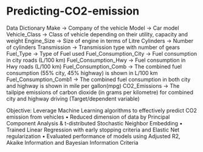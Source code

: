 # Predicting-CO2-emission

Data Dictionary
Make → Company of the vehicle
Model → Car model
Vehicle_Class → Class of vehicle depending on their utility, capacity and weight
Engine_Size → Size of engine in terms of Litre
Cylinders → Number of cylinders
Transmission → Transmission type with number of gears
Fuel_Type → Type of Fuel used
Fuel_Consumption_City → Fuel consumption in city roads (L/100 km)
Fuel_Consumption_Hwy → Fuel consumption in Hwy roads (L/100 km)
Fuel_Consumption_Comb → The combined fuel consumption (55% city, 45% highway) is shown in L/100 km
Fuel_Consumption_Comb1 → The combined fuel consumption in both city and highway is shown in mile per gallon(mpg)
CO2_Emissions → The tailpipe emissions of carbon dioxide (in grams per kilometre) for combined city and highway driving (Target/dependent variable)

Objective: Leverage Machine Learning algorithms to effectively predict CO2 emission from vehicles
• Reduced dimension of data by Principal Component Analysis & t-distributed Stochastic Neighbor Embedding
• Trained Linear Regression with early stopping criteria and Elastic Net regularization
• Evaluated performance of models using Adjusted R2, Akaike Information and Bayesian Information Criteria
